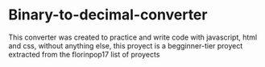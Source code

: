 # Binary-to-decimal-converter
This converter was created to practice and write code with javascript, html and css, without anything else, this proyect is a begginner-tier proyect extracted from the florinpop17 list of proyects
